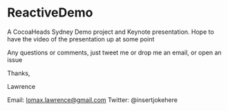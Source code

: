 ReactiveDemo
============

A CocoaHeads Sydney Demo project and Keynote presentation. Hope to have the video of the presentation up at some point

Any questions or comments, just tweet me or drop me an email, or open an issue

Thanks,

Lawrence

Email: lomax.lawrence@gmail.com
Twitter: @insertjokehere
